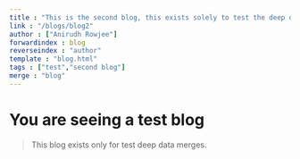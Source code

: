 ```yaml
---
title : "This is the second blog, this exists solely to test the deep data merge."
link : "/blogs/blog2"
author : ["Anirudh Rowjee"]
forwardindex : blog
reverseindex : "author"
template : "blog.html"
tags : ["test","second blog"]
merge : "blog"
---
```


# You are seeing a test blog

> This blog exists only for test deep data merges.

